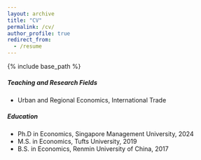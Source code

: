 ```yaml
---
layout: archive
title: "CV"
permalink: /cv/
author_profile: true
redirect_from:
  - /resume
---
```


{% include base_path %}
##### Teaching and Research Fields
- Urban and Regional Economics, International Trade
  
##### Education
- Ph.D in Economics, Singapore Management University, 2024
- M.S. in Economics, Tufts University, 2019
- B.S. in Economics, Renmin University of China, 2017


